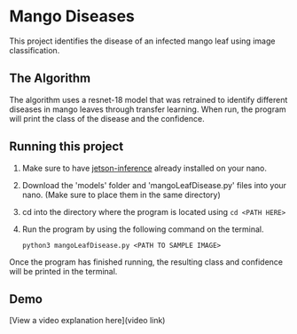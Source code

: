# Mango Diseases

This project identifies the disease of an infected mango leaf using image classification.

## The Algorithm

The algorithm uses a resnet-18 model that was retrained to identify different diseases in mango leaves through transfer learning. When run, the program will print the class of the disease and the confidence.

## Running this project

1. Make sure to have [jetson-inference](https://github.com/dusty-nv/jetson-inference/blob/master/docs/building-repo-2.md) already installed on your nano.
2. Download the 'models' folder and 'mangoLeafDisease.py' files into your nano. (Make sure to place them in the same directory)
3. cd into the directory where the program is located using ```cd <PATH HERE>```
4. Run the program by using the following command on the terminal.

   ```python3 mangoLeafDisease.py <PATH TO SAMPLE IMAGE>```

Once the program has finished running, the resulting class and confidence will be printed in the terminal.

## Demo

[View a video explanation here](video link)
